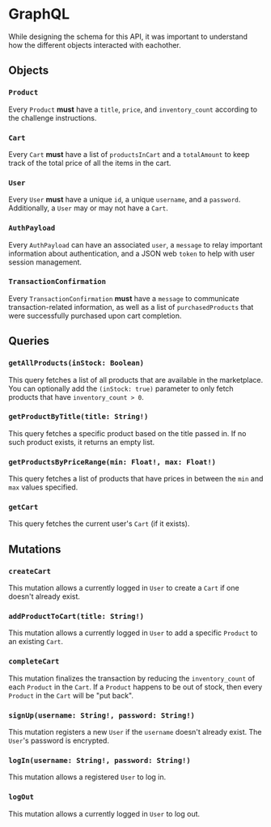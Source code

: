 # GraphQL

While designing the schema for this API, it was important to understand how the different objects interacted with eachother.

## Objects

### `Product`

Every `Product` **must** have a `title`, `price`, and `inventory_count` according to the challenge instructions.

### `Cart`

Every `Cart` **must** have a list of `productsInCart` and a `totalAmount` to keep track of the total price of all the items in the cart.

### `User`

Every `User` **must** have a unique `id`, a unique `username`, and a `password`. Additionally, a `User` may or may not have a `Cart`.

### `AuthPayload`

Every `AuthPayload` can have an associated `user`, a `message` to relay important information about authentication, and a JSON web `token` to help with user session management.

### `TransactionConfirmation`

Every `TransactionConfirmation` **must** have a `message` to communicate transaction-related information, as well as a list of `purchasedProducts` that were successfully purchased upon cart completion.

## Queries

### `getAllProducts(inStock: Boolean)`

This query fetches a list of all products that are available in the marketplace. You can optionally add the `(inStock: true)` parameter to only fetch products that have `inventory_count > 0`.

### `getProductByTitle(title: String!)`

This query fetches a specific product based on the title passed in. If no such product exists, it returns an empty list.

### `getProductsByPriceRange(min: Float!, max: Float!)`

This query fetches a list of products that have prices in between the `min` and `max` values specified.

### `getCart`

This query fetches the current user's `Cart` (if it exists).

## Mutations

### `createCart`

This mutation allows a currently logged in `User` to create a `Cart` if one doesn't already exist.

### `addProductToCart(title: String!)`

This mutation allows a currently logged in `User` to add a specific `Product` to an existing `Cart`.

### `completeCart`

This mutation finalizes the transaction by reducing the `inventory_count` of each `Product` in the `Cart`. If a `Product` happens to be out of stock, then every `Product` in the `Cart` will be "put back".

### `signUp(username: String!, password: String!)`

This mutation registers a new `User` if the `username` doesn't already exist. The `User`'s password is encrypted.

### `logIn(username: String!, password: String!)`

This mutation allows a registered `User` to log in.

### `logOut`

This mutation allows a currently logged in `User` to log out.
